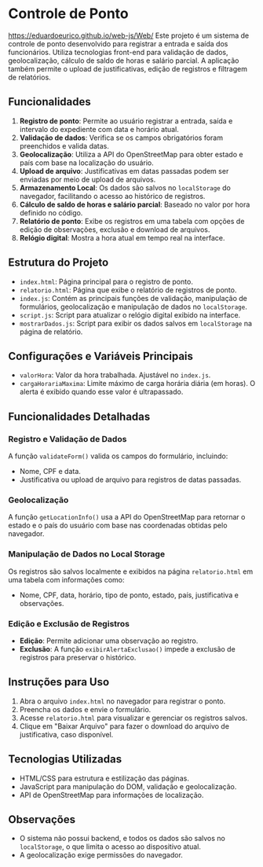 # Controle de Ponto
https://eduardoeurico.github.io/web-js/Web/
Este projeto é um sistema de controle de ponto desenvolvido para registrar a entrada e saída dos funcionários. Utiliza tecnologias front-end para validação de dados, geolocalização, cálculo de saldo de horas e salário parcial. A aplicação também permite o upload de justificativas, edição de registros e filtragem de relatórios.

## Funcionalidades

1. **Registro de ponto**: Permite ao usuário registrar a entrada, saída e intervalo do expediente com data e horário atual.
2. **Validação de dados**: Verifica se os campos obrigatórios foram preenchidos e valida datas.
3. **Geolocalização**: Utiliza a API do OpenStreetMap para obter estado e país com base na localização do usuário.
4. **Upload de arquivo**: Justificativas em datas passadas podem ser enviadas por meio de upload de arquivos.
5. **Armazenamento Local**: Os dados são salvos no `localStorage` do navegador, facilitando o acesso ao histórico de registros.
6. **Cálculo de saldo de horas e salário parcial**: Baseado no valor por hora definido no código.
7. **Relatório de ponto**: Exibe os registros em uma tabela com opções de edição de observações, exclusão e download de arquivos.
8. **Relógio digital**: Mostra a hora atual em tempo real na interface.

## Estrutura do Projeto

- `index.html`: Página principal para o registro de ponto.
- `relatorio.html`: Página que exibe o relatório de registros de ponto.
- `index.js`: Contém as principais funções de validação, manipulação de formulários, geolocalização e manipulação de dados no `localStorage`.
- `script.js`: Script para atualizar o relógio digital exibido na interface.
- `mostrarDados.js`: Script para exibir os dados salvos em `localStorage` na página de relatório.

## Configurações e Variáveis Principais

- `valorHora`: Valor da hora trabalhada. Ajustável no `index.js`.
- `cargaHorariaMaxima`: Limite máximo de carga horária diária (em horas). O alerta é exibido quando esse valor é ultrapassado.

## Funcionalidades Detalhadas

### Registro e Validação de Dados

A função `validateForm()` valida os campos do formulário, incluindo:
- Nome, CPF e data.
- Justificativa ou upload de arquivo para registros de datas passadas.
  
### Geolocalização

A função `getLocationInfo()` usa a API do OpenStreetMap para retornar o estado e o país do usuário com base nas coordenadas obtidas pelo navegador.

### Manipulação de Dados no Local Storage

Os registros são salvos localmente e exibidos na página `relatorio.html` em uma tabela com informações como:
- Nome, CPF, data, horário, tipo de ponto, estado, país, justificativa e observações.

### Edição e Exclusão de Registros

- **Edição**: Permite adicionar uma observação ao registro.
- **Exclusão**: A função `exibirAlertaExclusao()` impede a exclusão de registros para preservar o histórico.

## Instruções para Uso

1. Abra o arquivo `index.html` no navegador para registrar o ponto.
2. Preencha os dados e envie o formulário.
3. Acesse `relatorio.html` para visualizar e gerenciar os registros salvos.
4. Clique em "Baixar Arquivo" para fazer o download do arquivo de justificativa, caso disponível.

## Tecnologias Utilizadas

- HTML/CSS para estrutura e estilização das páginas.
- JavaScript para manipulação do DOM, validação e geolocalização.
- API de OpenStreetMap para informações de localização.

## Observações

- O sistema não possui backend, e todos os dados são salvos no `localStorage`, o que limita o acesso ao dispositivo atual.
- A geolocalização exige permissões do navegador.
